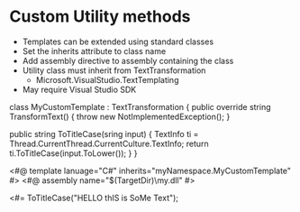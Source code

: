 # Custom Utility methods

* Templates can be extended using standard classes
* Set the inherits attribute to class name
* Add assembly directive to assembly containing the class
* Utility class must inherit from TextTransformation
  - Microsoft.VisualStudio.TextTemplating
* May require Visual Studio SDK

class MyCustomTemplate : TextTransformation 
{
  public override string TransformText() {
    throw new NotImplementedException();
  }
  
  public string ToTitleCase(sring input) {
    TextInfo ti = Thread.CurrentThread.CurrentCulture.TextInfo;
    return ti.ToTitleCase(input.ToLower());
  }
}

<#@ template lanuage="C#" inherits="myNamespace.MyCustomTemplate" #>
<#@ assembly name="$(TargetDir)\my.dll" #>

<#= ToTitleCase("HELLO thIS is SoMe Text");

